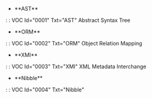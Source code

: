 - \*\*AST\*\*

 :  : VOC Id="0001" Txt="AST"
Abstract Syntax Tree

- \*\*ORM\*\*

 :  : VOC Id="0002" Txt="ORM"
Object Relation Mapping

- \*\*XMI\*\*

 :  : VOC Id="0003" Txt="XMI"
XML Metadata Interchange

- \*\*Nibble\*\*

 :  : VOC Id="0004" Txt="Nibble"
